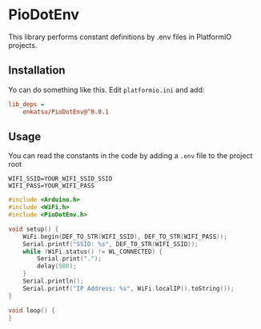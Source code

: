 # PioDotEnv

This library performs constant definitions by .env files in PlatformIO projects.

## Installation

Yo can do something like this. Edit `platformio.ini` and add:

```ini
lib_deps =
    enkatsu/PioDotEnv@^0.0.1
```

## Usage

You can read the constants in the code by adding a `.env` file to the project root

```.env
WIFI_SSID=YOUR_WIFI_SSID_SSID
WIFI_PASS=YOUR_WIFI_PASS
```

```cpp
#include <Arduino.h>
#include <WiFi.h>
#include <PioDotEnv.h>

void setup() {
    WiFi.begin(DEF_TO_STR(WIFI_SSID), DEF_TO_STR(WIFI_PASS));
    Serial.printf("SSID: %s", DEF_TO_STR(WIFI_SSID));
    while (WiFi.status() != WL_CONNECTED) {
        Serial.print(".");
        delay(500);
    }
    Serial.println();
    Serial.printf("IP Address: %s", WiFi.localIP().toString());
}

void loop() {
}
```
